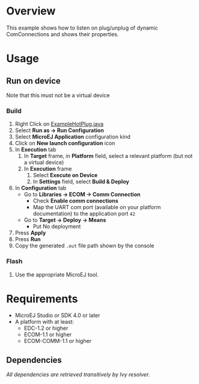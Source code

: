 # Overview
This example shows how to listen on plug/unplug of dynamic ComConnections and shows their properties.

# Usage
## Run on device
Note that this must not be a virtual device
### Build
1. Right Click on [ExampleHotPlug.java](ej.examples.foundation.ecom.hotplug/src/main/java/ej/examples/foundation/ecom/hotplug/ExampleHotPlug.java)
1. Select **Run as -> Run Configuration**
1. Select **MicroEJ Application** configuration kind
1. Click on **New launch configuration** icon
1. In **Execution** tab
	1. In **Target** frame, in **Platform** field, select a relevant platform (but not a virtual device)
	1. In **Execution** frame
		1. Select **Execute on Device**
		2. In **Settings** field, select **Build & Deploy** 
1. In **Configuration** tab
	* Go to **Libraries -> ECOM -> Comm Connection**
		* Check **Enable comm connections**
		* Map the UART com port (available on your platform documentation) to the application port `42`
	* Go to **Target  -> Deploy -> Means**
		* Put No deployment
1. Press **Apply**
1. Press **Run**
1. Copy the generated `.out` file path shown by the console

### Flash
1. Use the appropriate MicroEJ tool.

# Requirements
* MicroEJ Studio or SDK 4.0 or later
* A platform with at least:
	* EDC-1.2 or higher
	* ECOM-1.1 or higher
	* ECOM-COMM-1.1 or higher


## Dependencies
_All dependencies are retrieved transitively by Ivy resolver_.
